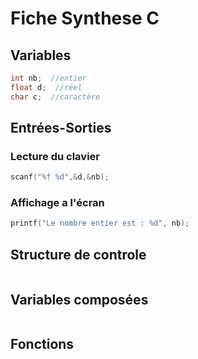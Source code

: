 # Fiche Synthese C

## Variables

```c
int nb;  //entier
float d;  //réel
char c;  //caractère
```
## Entrées-Sorties

### Lecture du clavier
```c
scanf("%f %d",&d,&nb);
```

### Affichage a l'écran
```c
printf("Le nombre entier est : %d", nb);
```

## Structure de controle

```c

```


## Variables composées

```c

```

## Fonctions

```c

```
